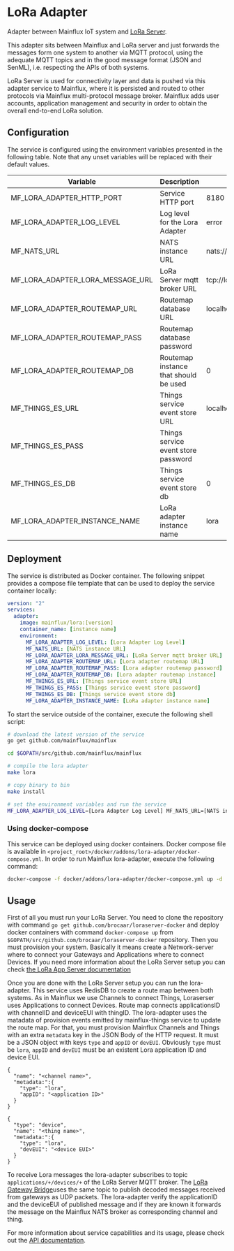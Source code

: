# LoRa Adapter
Adapter between Mainflux IoT system and [LoRa Server](https://github.com/brocaar/loraserver).

This adapter sits between Mainflux and LoRa server and just forwards the messages form one system to another via MQTT protocol, using the adequate MQTT topics and in the good message format (JSON and SenML), i.e. respecting the APIs of both systems.

LoRa Server is used for connectivity layer and data is pushed via this adapter service to Mainflux, where it is persisted and routed to other protocols via Mainflux multi-protocol message broker. Mainflux adds user accounts, application management and security in order to obtain the overall end-to-end LoRa solution.

## Configuration

The service is configured using the environment variables presented in the
following table. Note that any unset variables will be replaced with their
default values.

| Variable                         | Description                           | Default               |
|----------------------------------|---------------------------------------|-----------------------|
| MF_LORA_ADAPTER_HTTP_PORT        | Service HTTP port                     | 8180                  |
| MF_LORA_ADAPTER_LOG_LEVEL        | Log level for the Lora Adapter        | error                 |
| MF_NATS_URL                      | NATS instance URL                     | nats://localhost:4222 |
| MF_LORA_ADAPTER_LORA_MESSAGE_URL | LoRa Server mqtt broker URL           | tcp://localhost:1883  |
| MF_LORA_ADAPTER_ROUTEMAP_URL     | Routemap database URL                 | localhost:6379        |
| MF_LORA_ADAPTER_ROUTEMAP_PASS    | Routemap database password            |                       |
| MF_LORA_ADAPTER_ROUTEMAP_DB      | Routemap instance that should be used | 0                     |
| MF_THINGS_ES_URL                 | Things service event store URL        | localhost:6379        |
| MF_THINGS_ES_PASS                | Things service event store password   |                       |
| MF_THINGS_ES_DB                  | Things service event store db         | 0                     |
| MF_LORA_ADAPTER_INSTANCE_NAME    | LoRa adapter instance name            | lora                  |

## Deployment

The service is distributed as Docker container. The following snippet provides
a compose file template that can be used to deploy the service container locally:

```yaml
version: "2"
services:
  adapter:
    image: mainflux/lora:[version]
    container_name: [instance name]
    environment:
      MF_LORA_ADAPTER_LOG_LEVEL: [Lora Adapter Log Level]
      MF_NATS_URL: [NATS instance URL]
      MF_LORA_ADAPTER_LORA_MESSAGE_URL: [LoRa Server mqtt broker URL]
      MF_LORA_ADAPTER_ROUTEMAP_URL: [Lora adapter routemap URL]
      MF_LORA_ADAPTER_ROUTEMAP_PASS: [Lora adapter routemap password]
      MF_LORA_ADAPTER_ROUTEMAP_DB: [Lora adapter routemap instance]
      MF_THINGS_ES_URL: [Things service event store URL]
      MF_THINGS_ES_PASS: [Things service event store password]
      MF_THINGS_ES_DB: [Things service event store db]
      MF_LORA_ADAPTER_INSTANCE_NAME: [LoRa adapter instance name]
```

To start the service outside of the container, execute the following shell script:

```bash
# download the latest version of the service
go get github.com/mainflux/mainflux

cd $GOPATH/src/github.com/mainflux/mainflux

# compile the lora adapter
make lora

# copy binary to bin
make install

# set the environment variables and run the service
MF_LORA_ADAPTER_LOG_LEVEL=[Lora Adapter Log Level] MF_NATS_URL=[NATS instance URL] MF_LORA_ADAPTER_LORA_MESSAGE_URL=[LoRa Server mqtt broker URL] MF_LORA_ADAPTER_ROUTEMAP_URL=[Lora adapter routemap URL] MF_LORA_ADAPTER_ROUTEMAP_PASS=[Lora adapter routemap password] MF_LORA_ADAPTER_ROUTEMAP_DB=[Lora adapter routemap instance] MF_THINGS_ES_URL=[Things service event store URL] MF_THINGS_ES_PASS=[Things service event store password] MF_THINGS_ES_DB=[Things service event store db] MF_LORA_ADAPTER_INSTANCE_NAME=[LoRa adapter instance name] $GOBIN/mainflux-lora
```

### Using docker-compose

This service can be deployed using docker containers.
Docker compose file is available in `<project_root>/docker/addons/lora-adapter/docker-compose.yml`. In order to run Mainflux lora-adapter, execute the following command:

```bash
docker-compose -f docker/addons/lora-adapter/docker-compose.yml up -d
```

## Usage

First of all you must run your LoRa Server. You need to clone the repository with command `go get github.com/brocaar/loraserver-docker` and deploy docker containers with command `docker-compose up` from `$GOPATH/src/github.com/brocaar/loraserver-docker` repository.
Then you must provision your system. Basically it means create a Network-server where to connect your Gateways and Applications where to connect Devices. If you need more information about the LoRa Server setup you can check [the LoRa App Server documentation](https://www.loraserver.io/lora-app-server/overview/)

Once you are done with the LoRa Server setup you can run the lora-adapter. This service uses RedisDB to create a route map between both systems. As in Mainflux we use Channels to connect Things, Loraserser uses Applications to connect Devices. Route map connects applicationsID with channelID and deviceEUI with thingID.
The lora-adapter uses the matadata of provision events emitted by mainflux-things service to update the route map.
For that, you must provision Mainflux Channels and Things with an extra `metadata` key in the JSON Body of the HTTP request. It must be a JSON object with keys `type` and `appID` or `devEUI`. Obviously `type` must be `lora`, `appID` and `devEUI` must be an existent Lora application ID and device EUI.

```
{
  "name": "<channel name>",
  "metadata:":{
    "type": "lora",
    "appID": "<application ID>"
  }
}

```
```
{
  "type": "device",
  "name": "<thing name>",
  "metadata:":{
    "type": "lora",
    "devEUI": "<device EUI>"
  }
}
```

To receive Lora messages the lora-adapter subscribes to topic `applications/+/devices/+` of the LoRa Server MQTT broker. The [LoRa Gateway Bridge](https://www.loraserver.io/lora-gateway-bridge/overview/)uses the same topic to publish decoded messages received from gateways as UDP packets. The lora-adapter verify the applicationID and the deviceEUI of published message and if they are known it forwards the message on the Mainflux NATS broker as corresponding channel and thing.


For more information about service capabilities and its usage, please check out
the [API documentation](swagger.yaml).
